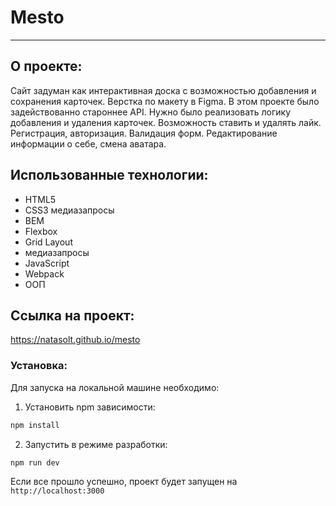 # Mesto
___

## О проекте:

Сайт задуман как интерактивная доска с возможностью добавления и сохранения карточек.
Верстка по макету в Figma. В этом проекте было задействованно староннее API. Нужно было реализовать логику добавления и удаления карточек. Возможность
ставить и удалять лайк. Регистрация, авторизация. Валидация форм. Редактирование информации о себе, смена аватара.

## Использованные технологии:

* HTML5
* CSS3  медиазапросы
* BEM
* Flexbox
* Grid Layout
* медиазапросы
* JavaScript
* Webpack
* ООП

## Ссылка на проект:
 https://natasolt.github.io/mesto

 ### Установка:

Для запуска на локальной машине необходимо:</br>
1. Установить npm зависимости:</br>
```sh
npm install
```
2. Запустить в режиме разработки:</br>
```sh
npm run dev
```
Если все прошло успешно, проект будет запущен на `http://localhost:3000`

